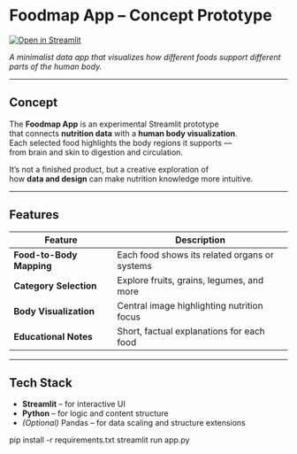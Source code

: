 # Foodmap App – Concept Prototype

[![Open in Streamlit](https://static.streamlit.io/badges/streamlit_badge_black_white.svg)](https://foodmap-anifou.streamlit.app/)

*A minimalist data app that visualizes how different foods support different parts of the human body.*

---

## Concept

The **Foodmap App** is an experimental Streamlit prototype  
that connects **nutrition data** with a **human body visualization**.  
Each selected food highlights the body regions it supports —  
from brain and skin to digestion and circulation.

It’s not a finished product, but a creative exploration of  
how **data and design** can make nutrition knowledge more intuitive.

---

## Features

| Feature | Description |
|----------|-------------|
| **Food-to-Body Mapping** | Each food shows its related organs or systems |
| **Category Selection** | Explore fruits, grains, legumes, and more |
| **Body Visualization** | Central image highlighting nutrition focus |
| **Educational Notes** | Short, factual explanations for each food |

---

## Tech Stack

- **Streamlit** – for interactive UI  
- **Python** – for logic and content structure  
- *(Optional)* Pandas – for data scaling and structure extensions  

pip install -r requirements.txt
streamlit run app.py
